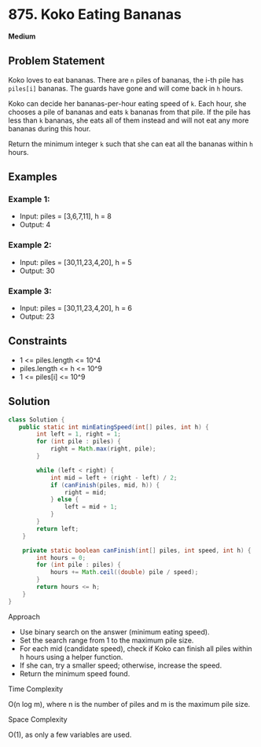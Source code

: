 # 875. Koko Eating Bananas
**Medium**

## Problem Statement
Koko loves to eat bananas. There are `n` piles of bananas, the i-th pile has `piles[i]` bananas. The guards have gone and will come back in `h` hours.

Koko can decide her bananas-per-hour eating speed of `k`. Each hour, she chooses a pile of bananas and eats `k` bananas from that pile. If the pile has less than `k` bananas, she eats all of them instead and will not eat any more bananas during this hour.

Return the minimum integer `k` such that she can eat all the bananas within `h` hours.

## Examples
### Example 1:
- Input: piles = [3,6,7,11], h = 8
- Output: 4

### Example 2:
- Input: piles = [30,11,23,4,20], h = 5
- Output: 30

### Example 3:
- Input: piles = [30,11,23,4,20], h = 6
- Output: 23

## Constraints
- 1 <= piles.length <= 10^4
- piles.length <= h <= 10^9
- 1 <= piles[i] <= 10^9

## Solution
```java
class Solution {
   public static int minEatingSpeed(int[] piles, int h) {
		int left = 1, right = 1;
		for (int pile : piles) {
			right = Math.max(right, pile);
		}

		while (left < right) {
			int mid = left + (right - left) / 2;
			if (canFinish(piles, mid, h)) {
				right = mid;
			} else {
				left = mid + 1;
			}
		}
		return left;
	}

	private static boolean canFinish(int[] piles, int speed, int h) {
		int hours = 0;
		for (int pile : piles) {
			hours += Math.ceil((double) pile / speed);
		}
		return hours <= h;
	}
}
```

Approach

- Use binary search on the answer (minimum eating speed).
- Set the search range from 1 to the maximum pile size.
- For each mid (candidate speed), check if Koko can finish all piles within h hours using a helper function.
- If she can, try a smaller speed; otherwise, increase the speed.
- Return the minimum speed found.

Time Complexity

O(n log m), where n is the number of piles and m is the maximum pile size.

Space Complexity

O(1), as only a few variables are used.
